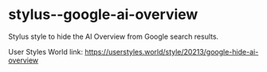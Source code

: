 # stylus--google-ai-overview
Stylus style to hide the AI Overview from Google search results.

User Styles World link: https://userstyles.world/style/20213/google-hide-ai-overview